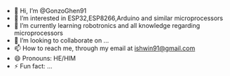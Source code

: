 - 👋 Hi, I’m @GonzoGhen91
- 👀 I’m interested in ESP32,ESP8266,Arduino and similar microprocessors
- 🌱 I’m currently learning robotronics and all knowledge regarding microprocessors
- 💞️ I’m looking to collaborate on ...
- 📫 How to reach me, through my email at ishwin91@gmail.com
- 😄 Pronouns: HE/HIM
- ⚡ Fun fact: ...

<!---
GonzoGhen91/GonzoGhen91 is a ✨ special ✨ repository because its `README.md` (this file) appears on your GitHub profile.
You can click the Preview link to take a look at your changes.
--->
